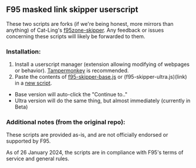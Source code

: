 ## F95 masked link skipper userscript

These two scripts are forks (if we're being honest, more mirrors than anything) of Cat-Ling's [f95zone-skipper](https://github.com/Cat-Ling/f95zone-skipper). Any feedback or issues concerning these scripts will likely be forwarded to them.

### Installation:
1. Install a userscript manager (extension allowing modifying of webpages or behavior). [Tampermonkey](https://www.tampermonkey.net/index.php) is recommended.
2. Paste the contents of [f95-skipper-base.js](link) or (f95-skipper-ultra.js)(link) in a [new script](https://www.tampermonkey.net/faq.php?locale=en#Q102).
- Base version will auto-click the "Continue to.."
- Ultra version will do the same thing, but almost immediately (currently in Beta)

### Additional notes (from the original repo):
These scripts are provided as-is, and are not officially endorsed or supported by F95.

As of 26 January 2024, the scripts are in compliance with F95's terms of service and general rules.